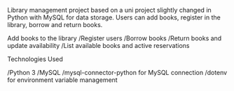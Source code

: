 Library management project based on a uni project slightly changed in Python with MySQL for data storage. Users can add books, register in the library, borrow and return books.

Add books to the library
/Register users
/Borrow books
/Return books and update availability
/List available books and active reservations

Technologies Used


/Python 3
/MySQL
/mysql-connector-python for MySQL connection
/dotenv for environment variable management
